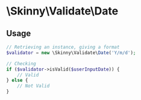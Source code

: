 # \Skinny\Validate\Date #

## Usage ##

```php
// Retrieving an instance, giving a format
$validator = new \Skinny\Validate\Date('Y/m/d');

// Checking
if ($validator->isValid($userInputDate)) {
    // Valid
} else {
    // Not Valid
}
```
